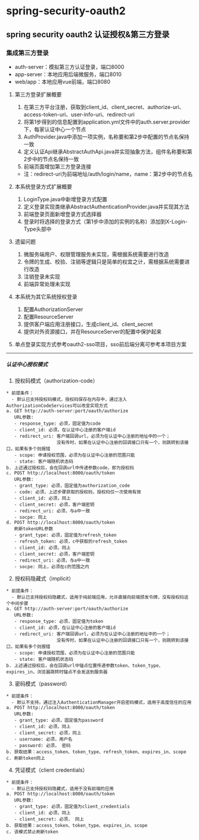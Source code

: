 # spring-security-oauth2
spring security oauth2 认证授权&第三方登录
-----------------------------
### 集成第三方登录
- auth-server：模拟第三方认证登录，端口8000
- app-server：本地应用后端微服务，端口8010
- web/app：本地应用vue前端，端口8080

1. 第三方登录扩展概要
   1. 在第三方平台注册，获取到client_id、client_secret、authorize-uri、access-token-uri、user-info-uri、redirect-uri
   2. 将第1步得到的信息配置到application.yml文件中的auth.server.provider下，每家认证中心一个节点
   3. AuthProvider.java中添加一项实例，名称要和第2步中配置的节点名保持一致
   4. 定义认证Api继承AbstractAuthApi.java并实现抽象方法，组件名称要和第2步中的节点名保持一致
   5. 前端页面增加第三方登录连接
   * 注：redirect-uri为前端地址/auth/login/name，name：第2步中的节点名

2. 本系统登录方式扩展概要
   1. LoginType.java中新增登录方式配置
   2. 定义登录实现类继承AbstractAuthenticationProvider.java并实现其方法
   3. 前端登录页面新增登录方式选择器
   4. 登录时将选择的登录方式（第1步中添加的实例的名称）添加到X-Login-Type头部中

3. 遗留问题
   1. 微服务端用户、权限管理服务未实现，需根据系统需要进行改造
   2. 令牌的生成、校验、注销等逻辑只是简单的权宜之计，需根据系统需要进行改造
   3. 注销登录未实现
   4. 前端异常处理未实现

4. 本系统为其它系统授权登录
   1. 配置AuthorizationServer
   2. 配置ResourceServer
   3. 提供客户端应用注册接口，生成client_id、client_secret
   4. 提供对外资源接口，并在ResourceServer的配置中保护起来

5. 单点登录实现方式参考oauth2-sso项目，sso前后端分离可参考本项目方案
-----------------------------

##### 认证中心授权模式
1. 授权码模式（authorization-code）
```
* 前提条件：
  - 默认已支持授权码模式，授权码保存在内存中，通过注入AuthorizationCodeServices可以改变实现方式
a. GET http://auth-server:port/oauth/authorize
   URL参数:
   - response_type: 必须，固定值为code
   - client_id: 必须，在认证中心注册的客户端id
   - redirect_uri: 客户端回调url，必须为在认证中心注册的地址中的一个；
                   没有传时，如果在认证中心注册的回调接口只有一个，则跳转到该接口，如果有多个则报错
   - scope: 申请授权范围，必须为在认证中心注册的范围只能
   - state: 客户端随机状态码
b. 上述通过授权后，会在回调url中传递参数code，即为授权码
c. POST http://localhost:8000/oauth/token
   URL参数:
   - grant_type: 必须，固定值为authorization_code
   - code: 必须，上述步骤获取的授权码，授权码仅一次使用有效
   - client_id: 必须，同上
   - client_secret: 必须，客户端密钥
   - redirect_uri: 必须，与a中一致
   - socpe: 同上
d. POST http://localhost:8000/oauth/token
   刷新tokenURL参数
   - grant_type: 必须，固定值为refresh_token
   - refresh_token: 必须，c中获取的refresh_token
   - client_id: 必须，同上
   - client_secret: 必须，客户端密钥
   - redirect_uri: 必须，与a中一致
   - socpe: 同上，必须在c的范围之内
```
2. 授权码隐藏式（implicit）
```
* 前提条件：
  - 默认已支持授权码隐藏式，适用于纯前端应用，允许直接向前端颁发令牌，没有授权码这个中间步骤
a. GET http://auth-server:port/oauth/authorize
   URL参数:
   - response_type: 必须，固定值为token
   - client_id: 必须，在认证中心注册的客户端id
   - redirect_uri: 客户端回调url，必须为在认证中心注册的地址中的一个；
                   没有传时，如果在认证中心注册的回调接口只有一个，则跳转到该接口，如果有多个则报错
   - scope: 申请授权范围，必须为在认证中心注册的范围只能
   - state: 客户端随机状态码
b. 上述通过授权后，会在回调url中锚点位置传递参数token、token_type、expires_in，浏览器跳转时锚点不会发送到服务器
```
3. 密码模式（password）
```
* 前提条件：
  - 默认不支持，通过注入AuthenticationManager开启密码模式，适用于高度信任的应用
a. POST http://localhost:8000/oauth/token
   URL参数:
   - grant_type: 必须，固定值为password
   - client_id: 必须，同上
   - client_secret: 必须，同上
   - username: 必须，用户名
   - password: 必须， 密码
b. 获取结果：access_token、token_type、refresh_token、expires_in、scope
c. 刷新token同上
```
4. 凭证模式（client credentials）
```
* 前提条件：
  - 默认已支持授权码隐藏式，适用于没有前端的应用
a. POST http://localhost:8000/oauth/token
   URL参数:
   - grant_type: 必须，固定值为client_credentials
   - client_id: 必须，同上
   - client_secret: 必须， 同上
b. 获取结果：access_token、token_type、expires_in、scope
c. 该模式禁止刷新token
```
